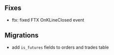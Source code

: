 ## Fixes

- ftx: fixed FTX OnKLineClosed event

## Migrations

- add `is_futures` fields to orders and trades table
